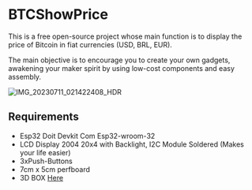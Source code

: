 # BTCShowPrice

This is a free open-source project whose main function is to display the price of Bitcoin in fiat currencies (USD, BRL, EUR).

The main objective is to encourage you to create your own gadgets, awakening your maker spirit by using low-cost components and easy assembly.

![IMG_20230711_021422408_HDR](https://github.com/OjayBitcoiner/BTCShowPrice/assets/139197132/8bb5ebce-4a85-4dda-a6d3-82354a84ffa7)

## Requirements
* Esp32 Doit Devkit Com Esp32-wroom-32
* LCD Display 2004 20x4 with Backlight, I2C Module Soldered (Makes your life easier)
* 3xPush-Buttons
* 7cm x 5cm perfboard
* 3D BOX [Here](https://github.com/OjayBitcoiner/BTCShowPrice/tree/main/3D%20FILES "3d printed box")

